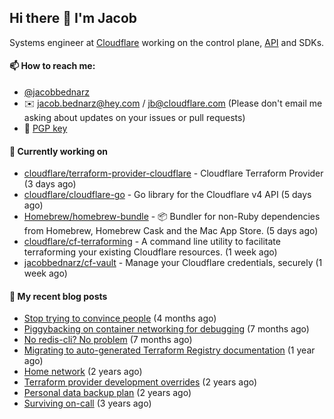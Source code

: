 ## Hi there 👋 I'm Jacob

Systems engineer at [Cloudflare](https://cloudflare.com) working on the control plane, [API](https://api.cloudflare.com) and SDKs.

#### 📫 How to reach me:

- [@jacobbednarz](https://twitter.com/jacobbednarz)
- ✉️ jacob.bednarz@hey.com / jb@cloudflare.com (Please don't email me asking about updates on your issues or pull requests)
- 🔐 [PGP key](https://keybase.io/jacobbednarz/pgp_keys.asc)

#### 👷 Currently working on


- [cloudflare/terraform-provider-cloudflare](https://github.com/cloudflare/terraform-provider-cloudflare) - Cloudflare Terraform Provider (3 days ago)
- [cloudflare/cloudflare-go](https://github.com/cloudflare/cloudflare-go) - Go library for the Cloudflare v4 API (5 days ago)
- [Homebrew/homebrew-bundle](https://github.com/Homebrew/homebrew-bundle) - 📦 Bundler for non-Ruby dependencies from Homebrew, Homebrew Cask and the Mac App Store. (5 days ago)
- [cloudflare/cf-terraforming](https://github.com/cloudflare/cf-terraforming) - A command line utility to facilitate terraforming your existing Cloudflare resources. (1 week ago)
- [jacobbednarz/cf-vault](https://github.com/jacobbednarz/cf-vault) - Manage your Cloudflare credentials, securely (1 week ago)

#### 📜 My recent blog posts


- [Stop trying to convince people](https://jacobbednarz.com/stop-trying-to-convince-people) (4 months ago)
- [Piggybacking on container networking for debugging](https://jacobbednarz.com/piggybacking-on-container-networking-for-debugging) (7 months ago)
- [No redis-cli? No problem](https://jacobbednarz.com/no-redis-cli-no-problem) (7 months ago)
- [Migrating to auto-generated Terraform Registry documentation](https://jacobbednarz.com/migrating-to-auto-generated-terraform-registry-documentation) (1 year ago)
- [Home network](https://jacobbednarz.com/home-network-and-lab) (2 years ago)
- [Terraform provider development overrides](https://jacobbednarz.com/terraform-provider-development-overrides) (2 years ago)
- [Personal data backup plan](https://jacobbednarz.com/personal-data-backup-plan) (2 years ago)
- [Surviving on-call](https://jacobbednarz.com/surviving-on-call) (3 years ago)
